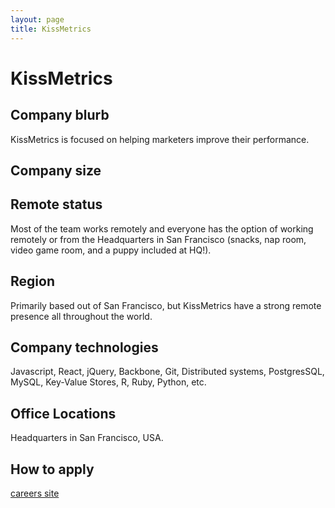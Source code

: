 ```yaml
---
layout: page
title: KissMetrics
---
```


# KissMetrics

## Company blurb

KissMetrics is focused on helping marketers improve their performance.

## Company size

## Remote status

Most of the team works remotely and everyone has the option of working remotely or from the Headquarters in San Francisco (snacks, nap room, video game room, and a puppy included at HQ!).

## Region

Primarily based out of San Francisco, but KissMetrics have a strong remote presence all throughout the world.

## Company technologies

Javascript, React, jQuery, Backbone, Git, Distributed systems, PostgresSQL, MySQL, Key-Value Stores, R, Ruby, Python, etc.

## Office Locations

Headquarters in San Francisco, USA.

## How to apply

[careers site](https://www.kissmetrics.com/careers/)
